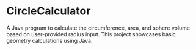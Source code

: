 # CircleCalculator
A Java program to calculate the circumference, area, and sphere volume based on user-provided radius input. This project showcases basic geometry calculations using Java.
